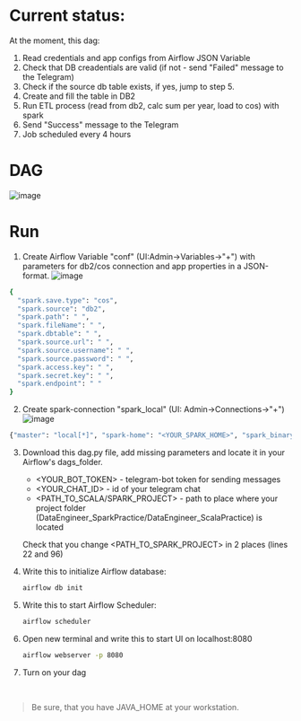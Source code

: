 # Current status:
At the moment, this dag:
1. Read credentials and app configs from Airflow JSON Variable
2. Check that DB creadentials are valid (if not - send "Failed" message to the Telegram)
3. Check if the source db table exists, if yes, jump to step 5.
4. Create and fill the table in DB2
5. Run ETL process (read from db2, calc sum per year, load to cos) with spark
6. Send "Success" message to the Telegram 
7. Job scheduled every 4 hours
# DAG
![image](https://user-images.githubusercontent.com/73712980/171383721-d0feed53-d811-4542-8f13-7f12082f67d9.png)
#  Run
1. Create Airflow Variable "conf" (UI:Admin->Variables->"+") with parameters for db2/cos connection and app properties in a JSON-format.
![image](https://user-images.githubusercontent.com/73712980/172159407-c2b591a1-557c-4b6d-936d-44f9972d6480.png)
```sh
{
  "spark.save.type": "cos",
  "spark.source": "db2",
  "spark.path": " ",
  "spark.fileName": " ",
  "spark.dbtable": " ",
  "spark.source.url": " ",
  "spark.source.username": " ",
  "spark.source.password": " ",
  "spark.access.key": " ",
  "spark.secret.key": " ",
  "spark.endpoint": " "
}
```
2. Create spark-connection "spark_local" (UI: Admin->Connections->"+") 
![image](https://user-images.githubusercontent.com/73712980/172160094-75e7a8fc-b83a-4710-ad1c-cae04a0d424b.png)
```sh
{"master": "local[*]", "spark-home": "<YOUR_SPARK_HOME>", "spark_binary": "spark-submit", "namespace": "default"}
```
3. Download this dag.py file, add missing parameters and locate it in your Airflow's dags_folder.
    - <YOUR_BOT_TOKEN> - telegram-bot token for sending messages
    - <YOUR_CHAT_ID> - id of your telegram chat
    - <PATH_TO_SCALA/SPARK_PROJECT> - path to place where your project folder (DataEngineer_SparkPractice/DataEngineer_ScalaPractice) is located
    
   Check that you change <PATH_TO_SPARK_PROJECT> in 2 places (lines 22 and 96)
    
4. Write this to initialize Airflow database:
    ```sh
    airflow db init
    ```
5. Write this to start Airflow Scheduler:
   ```sh
   airflow scheduler
   ```
6. Open new terminal and write this to start UI on localhost:8080
    ```sh
   airflow webserver -p 8080 
   ```
7. Turn on your dag
<br>

   > Be sure, that you have JAVA_HOME at your workstation.
